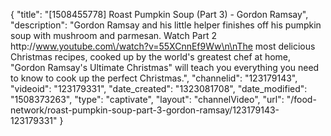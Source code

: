{
    "title": "[1508455778] Roast Pumpkin Soup (Part 3) - Gordon Ramsay",
    "description": "Gordon Ramsay and his little helper finishes off his pumpkin soup with mushroom and parmesan. Watch Part 2 http:\/\/www.youtube.com\/watch?v=55XCnnEf9Ww\n\nThe most delicious Christmas recipes, cooked up by the world's greatest chef at home, \"Gordon Ramsay's Ultimate Christmas\" will teach you everything you need to know to cook up the perfect Christmas.",
    "channelid": "123179143",
    "videoid": "123179331",
    "date_created": "1323081708",
    "date_modified": "1508373263",
    "type": "captivate",
    "layout": "channelVideo",
    "url": "\/food-network\/roast-pumpkin-soup-part-3-gordon-ramsay\/123179143-123179331"
}
